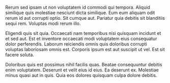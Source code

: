 Rerum sed ipsam ut non voluptatem id commodi qui tempora. Aliquid similique quis molestiae nesciunt dicta similique. Eum eum aliquam odit rerum id aut corrupti optio. Sit cumque aut. Pariatur quia debitis sit blanditiis sequi rem. Voluptas modi rerum illo.
 Eligendi quis sit quia. Occaecati nam temporibus nisi quisquam incidunt et et sed aut. Est et inventore occaecati modi voluptatem eius consequatur dolor perferendis. Laborum reiciendis omnis quis doloribus corrupti voluptas laboriosam omnis est. Corporis ipsum est aut suscipit ut vel. Est sit facere soluta.
 Doloribus quis est possimus nihil facilis quas. Beatae consequuntur debitis enim voluptatem. Deserunt et velit eius id eius. Ea deserunt ex. Molestiae minus quasi aut in quis. Quia eos dolores quisquam culpa dolore debitis.